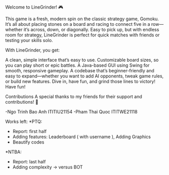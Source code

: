 Welcome to LineGrinder! 🎮

This game is a fresh, modern spin on the classic strategy game, Gomoku. It’s all about placing stones on a board and racing to connect five in a row—whether it’s across, down, or diagonally. Easy to pick up, but with endless room for strategy, LineGrinder is perfect for quick matches with friends or testing your skills solo.

With LineGrinder, you get:

A clean, simple interface that’s easy to use.
Customizable board sizes, so you can play short or epic battles.
A Java-based GUI using Swing for smooth, responsive gameplay.
A codebase that’s beginner-friendly and easy to expand—whether you want to add AI opponents, tweak game rules, or build new features.
Dive in, have fun, and grind those lines to victory! Have fun!

Contributions
A special thanks to my friends for their support and contributions! 🙌

-Ngo Trinh Bao Anh ITITIU21154
-Pham Thai Quoc ITITWE21118

Works left: 
*PTQ:
- Report: first half 
- Adding features: Leaderboard ( with username ), Adding Graphics
- Beautify codes

*NTBA:
- Report: last half
- Adding complexity -> versus BOT
  
